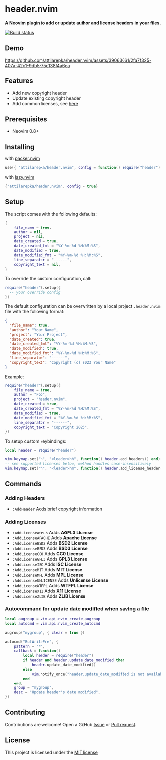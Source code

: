 # header.nvim

**A Neovim plugin to add or update author and license headers in your files.**

[![Build status](https://github.com/attilarepka/header.nvim/actions/workflows/tests.yml/badge.svg)](https://github.com/attilarepka/header.nvim/actions)

## Demo

https://github.com/attilarepka/header.nvim/assets/39063661/2fa7f325-407a-42c1-9db5-75c138f4a6ea

## Features

- Add new copyright header
- Update existing copyright header
- Add common licenses, see [here](#adding-licenses)

## Prerequisites

- Neovim 0.8+

## Installing

with [packer.nvim](https://github.com/wbthomason/packer.nvim)

```lua
use({ "attilarepka/header.nvim", config = function() require("header").setup() end})
```

with [lazy.nvim](https://github.com/folke/lazy.nvim)

```lua
{"attilarepka/header.nvim", config = true}
```

## Setup

The script comes with the following defaults:

```lua
{
    file_name = true,
    author = nil,
    project = nil,
    date_created = true,
    date_created_fmt = "%Y-%m-%d %H:%M:%S",
    date_modified = true,
    date_modified_fmt = "%Y-%m-%d %H:%M:%S",
    line_separator = "------",
    copyright_text = nil,
}
```

To override the custom configuration, call:

```lua
require("header").setup({
  -- your override config
})
```

The default configuration can be overwritten by a local project `.header.nvim` file with the following format:

```json
{
  "file_name": true,
  "author": "Your Name",
  "project": "Your Project",
  "date_created": true,
  "date_created_fmt": "%Y-%m-%d %H:%M:%S",
  "date_modified": true,
  "date_modified_fmt": "%Y-%m-%d %H:%M:%S",
  "line_separator": "------",
  "copyright_text": "Copyright (c) 2023 Your Name"
}
```

Example:

```lua
require("header").setup({
    file_name = true,
    author = "Foo",
    project = "header.nvim",
    date_created = true,
    date_created_fmt = "%Y-%m-%d %H:%M:%S",
    date_modified = true,
    date_modified_fmt = "%Y-%m-%d %H:%M:%S",
    line_separator = "------",
    copyright_text = "Copyright 2023",
})
```

To setup custom keybindings:

```lua
local header = require("header")

vim.keymap.set("n", "<leader>hh", function() header.add_headers() end)
-- see supported licenses below, method handles case-insensitively
vim.keymap.set("n", "<leader>hm", function() header.add_license_header("mit") end)
```

## Commands

### Adding Headers

- `:AddHeader` Adds brief copyright information

### Adding Licenses

- `:AddLicenseAGPL3` Adds **AGPL3 License**
- `:AddLicenseAPACHE` Adds **Apache License**
- `:AddLicenseBSD2` Adds **BSD2 License**
- `:AddLicenseBSD3` Adds **BSD3 License**
- `:AddLicenseCC0` Adds **CC0 License**
- `:AddLicenseGPL3` Adds **GPL3 License**
- `:AddLicenseISC` Adds **ISC License**
- `:AddLicenseMIT` Adds **MIT License**
- `:AddLicenseMPL` Adds **MPL License**
- `:AddLicenseUNLICENSE` Adds **Unlicense License**
- `:AddLicenseWTFPL` Adds **WTFPL License**
- `:AddLicenseX11` Adds **X11 License**
- `:AddLicenseZLIB` Adds **ZLIB License**

### Autocommand for update date modified when saving a file

```lua
local augroup = vim.api.nvim_create_augroup
local autocmd = vim.api.nvim_create_autocmd

augroup("mygroup", { clear = true })

autocmd("BufWritePre", {
    pattern = "*",
    callback = function()
        local header = require("header")
        if header and header.update_date_modified then
            header.update_date_modified()
        else
            vim.notify_once("header.update_date_modified is not available", vim.log.levels.WARN)
        end
    end,
    group = "mygroup",
    desc = "Update header's date modified",
})
```

## Contributing

Contributions are welcome! Open a GitHub [Issue](https://github.com/attilarepka/header.nvim/issues/new/choose) or [Pull request](https://github.com/attilarepka/header.nvim/pulls).

## License

This project is licensed under the [MIT license](LICENSE)

